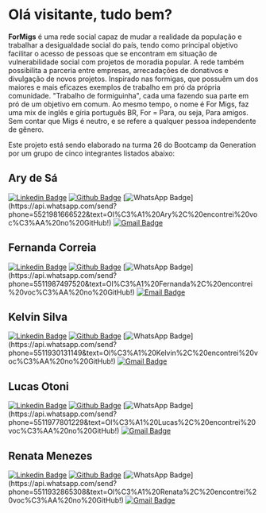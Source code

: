 # Olá visitante, tudo bem?

**ForMigs**  é uma rede social capaz de mudar a realidade da população e trabalhar a desigualdade social do país, tendo como principal objetivo facilitar o acesso de pessoas que se encontram em situação de vulnerabilidade social com projetos de moradia popular. A rede também possibilita a parceria entre empresas, arrecadações de donativos e divulgação de novos projetos.
Inspirado nas formigas, que possuêm um dos maiores e mais eficazes exemplos de trabalho em pró da própria comunidade. "Trabalho de formiguinha", cada uma fazendo sua parte em pró de um objetivo em comum. 
Ao mesmo tempo, o nome é For Migs, faz uma mix de inglês e gíria português BR, For = Para, ou seja, Para amigos. Sem contar que Migs é neutro, e se refere a qualquer pessoa independente de gênero.

Este projeto está sendo elaborado na turma 26 do Bootcamp da Generation por um grupo de cinco integrantes listados abaixo:
## Ary de Sá
[![Linkedin Badge](https://img.shields.io/badge/-Linkedin-blue?style=flat-square&labelColor=blue&logo=Linkedin&logoColor=white&link=https://www.linkedin.com/in/iam4ry/)](https://www.linkedin.com/in/iam4ry/) 
[![Github Badge](https://img.shields.io/badge/-Github-black?style=flat-square&labelColor=black&logo=Github&logoColor=white&link=https://github.com/arydsr)](https://github.com/arydsr)
[![WhatsApp Badge](https://img.shields.io/badge/-WhatsApp-green?style=flat-square&labelColor=green&logo=whatsapp&logoColor=white&link=https://api.whatsapp.com/send?phone=5521981666522&text=Ol%C3%A1%20Ary%2C%20encontrei%20voc%C3%AA%20no%20GitHub!)](https://api.whatsapp.com/send?phone=5521981666522&text=Ol%C3%A1%20Ary%2C%20encontrei%20voc%C3%AA%20no%20GitHub!)
[![Gmail Badge](https://img.shields.io/badge/-Gmail-c14438?style=flat-square&logo=Gmail&logoColor=white&link=mailto:souoary@gmail.com)](mailto:souoary@gmail.com)

## Fernanda Correia
[![Linkedin Badge](https://img.shields.io/badge/-Linkedin-blue?style=flat-square&labelColor=blue&logo=Linkedin&logoColor=white&link=http://linkedin.com/in/fernanda-correia-a7b964172)](http://linkedin.com/in/fernanda-correia-a7b964172) 
[![Github Badge](https://img.shields.io/badge/-Github-black?style=flat-square&labelColor=black&logo=Github&logoColor=white&link=https://github.com/Fe-r-nanda)](https://github.com/Fe-r-nanda)
[![WhatsApp Badge](https://img.shields.io/badge/-WhatsApp-green?style=flat-square&labelColor=green&logo=whatsapp&logoColor=white&link=https://api.whatsapp.com/send?phone=5511987497520&text=Ol%C3%A1%20Fernanda%2C%20encontrei%20voc%C3%AA%20no%20GitHub!)](https://api.whatsapp.com/send?phone=5511987497520&text=Ol%C3%A1%20Fernanda%2C%20encontrei%20voc%C3%AA%20no%20GitHub!)
[![Email Badge](https://img.shields.io/badge/-Email-c14438?style=flat-square&logo=Gmail&logoColor=white&link=mailto:fernanda.correia03@hotmail.com)](mailto:fernanda.correia03@hotmail.com)

## Kelvin Silva
[![Linkedin Badge](https://img.shields.io/badge/-Linkedin-blue?style=flat-square&labelColor=blue&logo=Linkedin&logoColor=white&link=https://www.linkedin.com/in/kelvin-silva-%F0%9F%8F%B3%EF%B8%8F%E2%80%8D%F0%9F%8C%88-59ab441b8/)](https://www.linkedin.com/in/kelvin-silva-%F0%9F%8F%B3%EF%B8%8F%E2%80%8D%F0%9F%8C%88-59ab441b8/)
[![Github Badge](https://img.shields.io/badge/-Github-black?style=flat-square&labelColor=black&logo=Github&logoColor=white&link=https://github.com/MacenaKelvin)](https://github.com/MacenaKelvin)
[![WhatsApp Badge](https://img.shields.io/badge/-WhatsApp-green?style=flat-square&labelColor=green&logo=whatsapp&logoColor=white&link=https://api.whatsapp.com/send?phone=5511930131149&text=Ol%C3%A1%20Kelvin%2C%20encontrei%20voc%C3%AA%20no%20GitHub!)](https://api.whatsapp.com/send?phone=5511930131149&text=Ol%C3%A1%20Kelvin%2C%20encontrei%20voc%C3%AA%20no%20GitHub!)
[![Gmail Badge](https://img.shields.io/badge/-Gmail-c14438?style=flat-square&logo=Gmail&logoColor=white&link=mailto:kelvinmacena699@gmail.com)](kelvinmacena699@gmail.com)

## Lucas Otoni
[![Linkedin Badge](https://img.shields.io/badge/-Linkedin-blue?style=flat-square&labelColor=blue&logo=Linkedin&logoColor=white&link=https://www.linkedin.com/in/lucas-otoni-b15919212/)](https://www.linkedin.com/in/lucas-otoni-b15919212/)
[![Github Badge](https://img.shields.io/badge/-Github-black?style=flat-square&labelColor=black&logo=Github&logoColor=white&link=https://github.com/LucasOtoni)](https://github.com/LucasOtoni)
[![WhatsApp Badge](https://img.shields.io/badge/-WhatsApp-green?style=flat-square&labelColor=green&logo=whatsapp&logoColor=white&link=https://api.whatsapp.com/send?phone=5511977801229&text=Ol%C3%A1%20Lucas%2C%20encontrei%20voc%C3%AA%20no%20GitHub!)](https://api.whatsapp.com/send?phone=5511977801229&text=Ol%C3%A1%20Lucas%2C%20encontrei%20voc%C3%AA%20no%20GitHub!)
[![Gmail Badge](https://img.shields.io/badge/-Gmail-c14438?style=flat-square&logo=Gmail&logoColor=white&link=mailto:lucas_otoni@hotmail.com)](lucas_otoni@hotmail.com)

## Renata Menezes
[![Linkedin Badge](https://img.shields.io/badge/-Linkedin-blue?style=flat-square&labelColor=blue&logo=Linkedin&logoColor=white&link=https://www.linkedin.com/in/renata-dayana-de-oliveira-menezes-19a57549/)](https://www.linkedin.com/in/renata-dayana-de-oliveira-menezes-19a57549/)
[![Github Badge](https://img.shields.io/badge/-Github-black?style=flat-square&labelColor=black&logo=Github&logoColor=white&link=https://github.com/RenataDayana)](https://github.com/RenataDayana)
[![WhatsApp Badge](https://img.shields.io/badge/-WhatsApp-green?style=flat-square&labelColor=green&logo=whatsapp&logoColor=white&link=https://api.whatsapp.com/send?phone=5511932865308&text=Ol%C3%A1%20Renata%2C%20encontrei%20voc%C3%AA%20no%20GitHub!)](https://api.whatsapp.com/send?phone=5511932865308&text=Ol%C3%A1%20Renata%2C%20encontrei%20voc%C3%AA%20no%20GitHub!)
[![Gmail Badge](https://img.shields.io/badge/-Gmail-c14438?style=flat-square&logo=Gmail&logoColor=white&link=mailto:renata.dayana@gmail.com)](renata.dayana@gmail.com)
